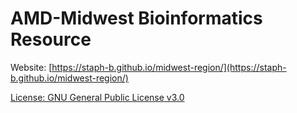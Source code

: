 # AMD-Midwest Bioinformatics Resource

Website: [https://staph-b.github.io/midwest-region/](https://staph-b.github.io/midwest-region/)

[License: GNU General Public License v3.0]( https://staph-b.github.io/midwest-region/blob/master/LICENSE)

